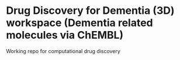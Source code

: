 # Drug Discovery for Dementia (3D) workspace (Dementia related molecules via ChEMBL)
Working repo for computational drug discovery
